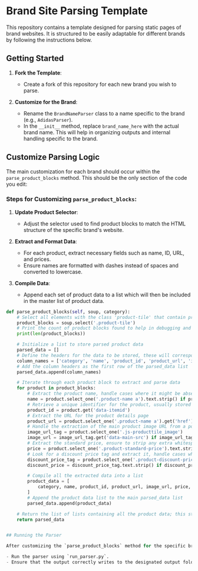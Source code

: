 # Brand Site Parsing Template

This repository contains a template designed for parsing static pages of brand websites. It is structured to be easily adaptable for different brands by following the instructions below.

## Getting Started

1. **Fork the Template**:
   - Create a fork of this repository for each new brand you wish to parse.

2. **Customize for the Brand**:
   - Rename the `BrandNameParser` class to a name specific to the brand (e.g., `AdidasParser`).
   - In the `__init__` method, replace `brand_name_here` with the actual brand name. This will help in organizing outputs and internal handling specific to the brand.

## Customize Parsing Logic

The main customization for each brand should occur within the `parse_product_blocks` method. This should be the only section of the code you edit:

### Steps for Customizing `parse_product_blocks`:

1. **Update Product Selector**:
   - Adjust the selector used to find product blocks to match the HTML structure of the specific brand's website.

2. **Extract and Format Data**:
   - For each product, extract necessary fields such as name, ID, URL, and prices.
   - Ensure names are formatted with dashes instead of spaces and converted to lowercase.

3. **Compile Data**:
   - Append each set of product data to a list which will then be included in the master list of product data.

```python
def parse_product_blocks(self, soup, category):
    # Select all elements with the class 'product-tile' that contain product details
    product_blocks = soup.select('.product-tile')
    # Print the count of product blocks found to help in debugging and verifying parsing accuracy
    print(len(product_blocks))

    # Initialize a list to store parsed product data
    parsed_data = []
    # Define the headers for the data to be stored, these will correspond to the details extracted from each product
    column_names = ['category', 'name', 'product_id', 'product_url', 'image_url', 'full_price', 'discount_price']
    # Add the column headers as the first row of the parsed_data list
    parsed_data.append(column_names)

    # Iterate through each product block to extract and parse data
    for product in product_blocks:
        # Extract the product name, handle cases where it might be absent
        name = product.select_one('.product-name a').text.strip() if product.select_one('.product-name a') else None
        # Retrieve a unique identifier for the product, usually stored as a data attribute
        product_id = product.get('data-itemid')
        # Extract the URL for the product details page
        product_url = product.select_one('.product-name a').get('href') if product.select_one('.product-name a') else None
        # Handle the extraction of the main product image URL from a possibly differently named data attribute
        image_url_tag = product.select_one('.js-producttile_image')
        image_url = image_url_tag.get('data-main-src') if image_url_tag else None
        # Extract the standard price, ensure to strip any extra whitespace
        price = product.select_one('.product-standard-price').text.strip() if product.select_one('.product-standard-price') else None
        # Look for a discount price tag and extract it, handle cases where it might be absent
        discount_price_tag = product.select_one('.product-discount-price')
        discount_price = discount_price_tag.text.strip() if discount_price_tag else None

        # Compile all the extracted data into a list
        product_data = [
            category, name, product_id, product_url, image_url, price, discount_price
        ]
        # Append the product data list to the main parsed_data list
        parsed_data.append(product_data)

    # Return the list of lists containing all the product data; this structure is important for correctly writing to a CSV file
    return parsed_data


## Running the Parser

After customizing the `parse_product_blocks` method for the specific brand:

- Run the parser using `run_parser.py`.
- Ensure that the output correctly writes to the designated output folder, formatted according to the specified fields.
